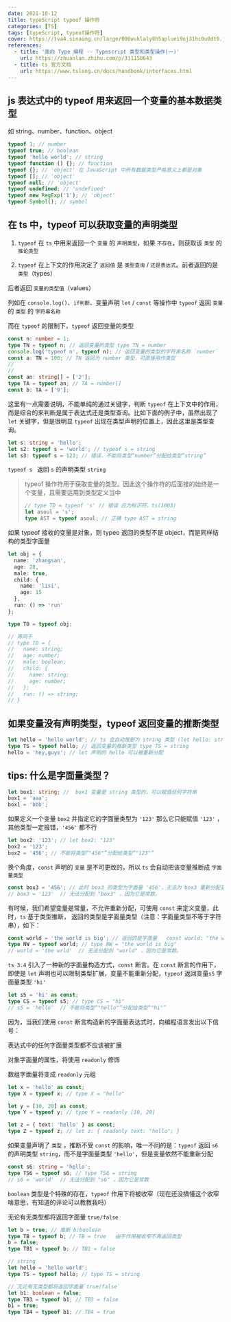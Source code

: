 ```yaml
---
date: 2021-10-12
title: typeScript typeof 操作符
categories: [TS]
tags: [typeScript, typeof操作符]
cover: https://tva4.sinaimg.cn/large/006wuklaly8h5apluei9oj31hc0u0dt9.jpg
references:
  - title: '面向 Type 编程 -- Typescript 类型和类型操作(一)'
    url: https://zhuanlan.zhihu.com/p/311150643
  - title: ts 官方文档
    url: https://www.tslang.cn/docs/handbook/interfaces.html
---
```



## js 表达式中的 typeof 用来返回一个变量的基本数据类型

如 string、number、function、object

```ts
typeof 1; // number
typeof true; // boolean
typeof 'hello world'; // string
typeof function () {}; // function
typeof {}; // 'object' 在 JavaScript 中所有数据类型严格意义上都是对象
typeof []; // 'object'
typeof null; // 'object'
typeof undefined; // 'undefined'
typeof new RegExp('1'); // 'object'
typeof Symbol(); // symbol
```

## 在 ts 中，typeof 可以获取变量的声明类型

1. `typeof` 在 `ts` 中用来返回一个 `变量` 的 `声明类型`，如果 `不存在`，则获取该 `类型` 的 `推论类型`

2. `typeof` 在上下文的作用决定了 `返回值` 是 `类型查询` / `还是表达式`。前者返回的是 `类型`（types）

后者返回 `变量的类型值`（values）

列如在 `console.log()`、`if判断`、变量声明 `let` / `const` 等操作中 `typeof` 返回 `变量` 的 `类型` 的 `字符串名称`

而在 `typeof` 的限制下，`typeof` 返回变量的类型

```ts
const n: number = 1;
type TN = typeof n; // 返回变量的类型 type TN = number
console.log('typeof n', typeof n); // 返回变量的类型的字符串名称 `number`
const a: TN = 100; // TN 返回为 number 类型，可直接用作类型
//
//
const an: string[] = ['2'];
type TA = typeof an; // TA = number[]
const b: TA = ['9'];
```

这里有一点需要说明，不能单纯的通过关键字，判断 `typeof` 在上下文中的作用，而是综合的来判断是属于表达式还是类型查询。比如下面的例子中，虽然出现了 `let` 关键字，但是很明显 `typeof` 出现在类型声明的位置上，因此这里是类型查询。

```ts
let s: string = 'hello';
let s2: typeof s = 'world'; // typeof s = string
let s3: typeof s = 123; // 错误，不能将类型“number”分配给类型“string”
```

`typeof s ` 返回 `s` 的声明类型 `string`

> typeof 操作符用于获取变量的类型。因此这个操作符的后面接的始终是一个变量，且需要运用到类型定义当中
>
> ```ts
> // type TD = typeof 's' // 错误 应为标识符。ts(1003)
> let asoul = 's';
> type AST = typeof asoul; // 正确 type AST = string
> ```

如果 typeof 接收的变量是对象，则 typeo 返回的类型不是 object，而是同样结构的类型字面量

```ts
let obj = {
  name: 'zhangsan',
  age: 28,
  male: true,
  child: {
    name: 'lisi',
    age: 15
  },
  run: () => 'run'
};

type TO = typeof obj;

// 等同于
// type TO = {
//   name: string;
//   age: number;
//   male: boolean;
//   child: {
//     name: string;
//     age: number;
//   };
//   run: () => string;
// }
```

## 如果变量没有声明类型，typeof 返回变量的推断类型

```ts
let hello = 'hello world'; // ts 会自动推断为 string 类型 (let hello: string)
type TS = typeof hello; // 返回变量的推断类型 type TS = string
hello = 'hey,guys'; // let 声明的 hello 可以被重新分配
```



## tips: 什么是字面量类型？

```ts
let box1: string; //  box1 变量是 string 类型的，可以赋值任何字符串
box1 = 'aaa';
box1 = 'bbb';
```
如果定义一个变量 `box2` 并指定它的字面量类型为 `'123'`
那么它只能赋值 `'123'` ，其他类型一定报错，`'456'` 都不行

```ts
let box2: '123'; // let box2: "123"
box2 = '123';
box2 = '456'; // 不能将类型“"456"”分配给类型“"123"”
```

换个角度，`const` 声明的 `变量` 是不可更改的，所以 `ts` 会自动把该变量推断成 `字面量类型`

```ts
const box3 = '456'; // 此时 box3 的类型为字面量 '456'，无法为 box3 重新分配变量。 const box3: "456"
// box3 = '123'  // 无法分配到 "box3" ，因为它是常数。
```


有时候，我们希望变量是常量，不允许重新分配，可使用 `const` 来定义变量，此时，`ts` 基于类型推断， 返回的类型是字面量类型（注意：字面量类型不等于字符串），如下：

```ts
const world = 'the world is big'; // 返回的是字面量   const world: "the world is big"
type NW = typeof world; // type NW = "the world is big"
// world = 'the wrld'  // 无法分配到 "world" ，因为它是常数。
```

`ts 3.4` 引入了一种新的字面量构造方式，`const` 断言。在 `const` 断言的作用下，即使是 `let` 声明也可以限制类型扩展，变量不能重新分配，`typeof` 返回变量`s5` 字面量类型 `'hi'`

```ts
let s5 = 'hi' as const;
type CS = typeof s5; // type CS = "hi"
// s5 = 'hello'  // 不能将类型“"hello"”分配给类型“"hi"”
```

因为，当我们使用 `const` 断言构造新的字面量表达式时，向编程语言发出以下信号：

表达式中的任何字面量类型都不应该被扩展

对象字面量的属性，将使用 `readonly` 修饰

数组字面量将变成 `readonly` 元组

```ts
let x = 'hello' as const;
type X = typeof x; // type X = "hello"

let y = [10, 20] as const;
type Y = typeof y; // type Y = readonly [10, 20]

let z = { text: 'hello' } as const;
type Z = typeof z; // let z: { readonly text: "hello"; }
```

如果变量声明了 `类型` ，推断不受 `const` 的影响，唯一不同的是：`typeof` 返回 `s6` 的声明类型 `string`，而不是字面量类型 `'hello'`，但是变量依然不能重新分配

```ts
const s6: string = 'hello';
type TS6 = typeof s6; // type TS6 = string
// s6 = 'world'  // 无法分配到 "s6" ，因为它是常数
```

`boolean` 类型是个特殊的存在，`typeof` 作用下将被收窄（现在还没搞懂这个收窄啥意思，有知道的评论可以教教我吗）

无论有无类型都将返回字面量 `true/false`

```ts
let b = true; // 推断 b:boolean
type TB = typeof b; // TB = true   由于作用被收窄不再返回类型
b = false;
type TB1 = typeof b; // TB1 = false

// string
let hello = 'hello world';
type TS = typeof hello; // type TS = string

// 无论有无类型都将返回字面量`true/false`
let b1: boolean = false;
type TB3 = typeof b1; // TB3 = false
b1 = true;
type TB4 = typeof b1; // TB4 = true
```
